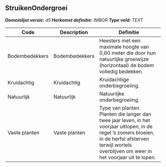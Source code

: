 ﻿## StruikenOndergroei

*__Domeinlijst versie:__ d5*
*__Herkomst definitie:__ IMBOR*
*__Type veld:__ TEXT*

|__Code__ |__Description__ |__Definitie__	|
|	---	|	---	|   ---	| 
| Bodembedekkers | Bodembedekkers | Heesters met een maximale hoogte van 0,60 meter die door hun natuurlijke groeiwijze (horizontaal) de bodem volledig bedekken. |
| Kruidachtig | Kruidachtig | Kruidachtige onderbegroeiing. |
| Natuurlijk | Natuurlijk | Natuurlijke onderbegroeiing. |
| Vaste planten | Vaste planten | Type van planten. Planten die langer dan twee jaar leven, in het voorjaar uitlopen, in de regel ’s zomers bloeien, in de herfst afsterven terwijl wortels overblijven om weer in het voorjaar uit te lopen. |
